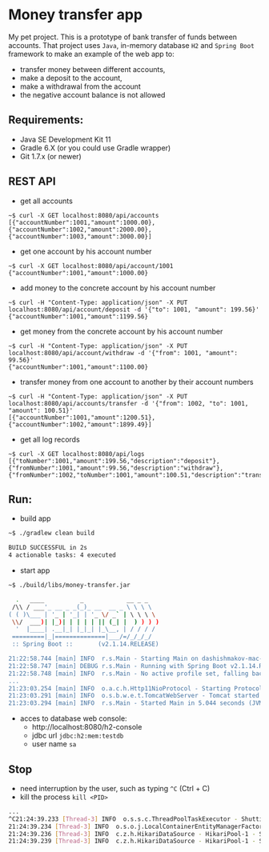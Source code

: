 Money transfer app
=======

My pet project.
This is a prototype of bank transfer of funds between accounts. That project uses `Java`, in-memory database `H2` and `Spring Boot` framework to make an example of the web app to:
 - transfer money between different accounts,
 - make a deposit to the account,
 - make a withdrawal from the account
 - the negative account balance is not allowed


## Requirements:
  * Java SE Development Kit 11
  * Gradle 6.X (or you could use Gradle wrapper)
  * Git 1.7.x (or newer)


## REST API
 * get all accounts
 ```
~$ curl -X GET localhost:8080/api/accounts
[{"accountNumber":1001,"amount":1000.00},
{"accountNumber":1002,"amount":2000.00},
{"accountNumber":1003,"amount":3000.00}]
 ```
 * get one account by his account number
```
~$ curl -X GET localhost:8080/api/account/1001
{"accountNumber":1001,"amount":1000.00}
```
 * add money to the concrete account by his account number
```
~$ curl -H "Content-Type: application/json" -X PUT localhost:8080/api/account/deposit -d '{"to": 1001, "amount": 199.56}'
{"accountNumber":1001,"amount":1199.56}
```
 * get money from the concrete account by his account number
```
~$ curl -H "Content-Type: application/json" -X PUT localhost:8080/api/account/withdraw -d '{"from": 1001, "amount": 99.56}'
{"accountNumber":1001,"amount":1100.00}
```
 * transfer money from one account to another by their account numbers
```
~$ curl -H "Content-Type: application/json" -X PUT localhost:8080/api/accounts/transfer -d '{"from": 1002, "to": 1001, "amount": 100.51}'
[{"accountNumber":1001,"amount":1200.51},
{"accountNumber":1002,"amount":1899.49}]
```
 * get all log records
```
~$ curl -X GET localhost:8080/api/logs
[{"toNumber":1001,"amount":199.56,"description":"deposit"},
{"fromNumber":1001,"amount":99.56,"description":"withdraw"},
{"fromNumber":1002,"toNumber":1001,"amount":100.51,"description":"transfer"}]
```


## Run:
 * build app
```bash
~$ ./gradlew clean build

BUILD SUCCESSFUL in 2s
4 actionable tasks: 4 executed
```

 * start app
```bash
~$ ./build/libs/money-transfer.jar

  .   ____          _            __ _ _
 /\\ / ___'_ __ _ _(_)_ __  __ _ \ \ \ \
( ( )\___ | '_ | '_| | '_ \/ _` | \ \ \ \
 \\/  ___)| |_)| | | | | || (_| |  ) ) ) )
  '  |____| .__|_| |_|_| |_\__, | / / / /
 =========|_|==============|___/=/_/_/_/
 :: Spring Boot ::       (v2.1.14.RELEASE)

21:22:58.744 [main] INFO  r.s.Main - Starting Main on dashishmakov-mac-new.local with PID 22371 (/Users/dashishmakov/programming/git/other/money-transfer/build/libs/money-transfer.jar started by dashishmakov in /Users/dashishmakov/programming/git/other/money-transfer/build/libs)
21:22:58.747 [main] DEBUG r.s.Main - Running with Spring Boot v2.1.14.RELEASE, Spring v5.1.15.RELEASE
21:22:58.748 [main] INFO  r.s.Main - No active profile set, falling back to default profiles: default
...
21:23:03.254 [main] INFO  o.a.c.h.Http11NioProtocol - Starting ProtocolHandler ["http-nio-8080"]
21:23:03.291 [main] INFO  o.s.b.w.e.t.TomcatWebServer - Tomcat started on port(s): 8080 (http) with context path ''
21:23:03.294 [main] INFO  r.s.Main - Started Main in 5.044 seconds (JVM running for 5.683)
```
 * acces to database web console:
   * http://localhost:8080/h2-console
   * jdbc url `jdbc:h2:mem:testdb`
   * user name `sa`

## Stop
 * need interruption by the user, such as typing `^C` (Ctrl + C)
 * kill the process `kill <PID>`
 ```bash
...
^C21:24:39.233 [Thread-3] INFO  o.s.s.c.ThreadPoolTaskExecutor - Shutting down ExecutorService 'applicationTaskExecutor'
21:24:39.234 [Thread-3] INFO  o.s.o.j.LocalContainerEntityManagerFactoryBean - Closing JPA EntityManagerFactory for persistence unit 'default'
21:24:39.236 [Thread-3] INFO  c.z.h.HikariDataSource - HikariPool-1 - Shutdown initiated...
21:24:39.239 [Thread-3] INFO  c.z.h.HikariDataSource - HikariPool-1 - Shutdown completed.
```
